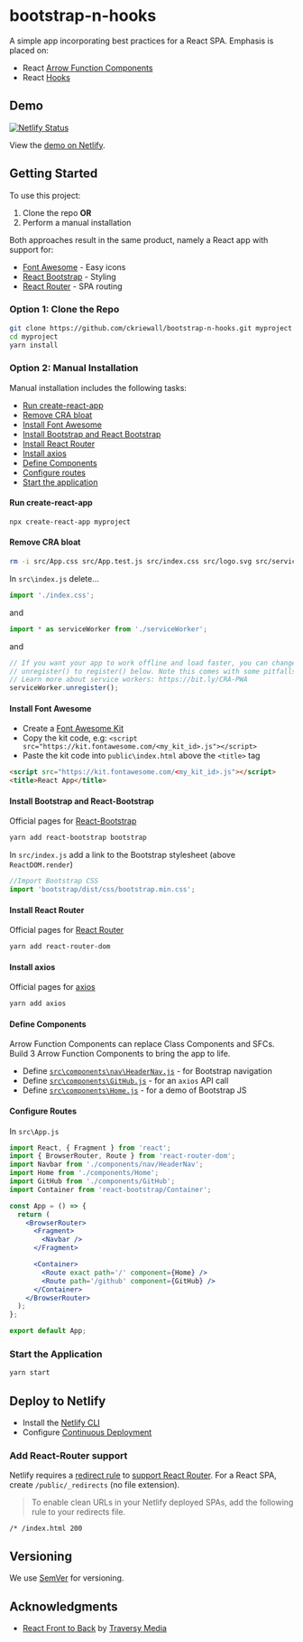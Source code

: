 # bootstrap-n-hooks

A simple app incorporating best practices for a React SPA. Emphasis is placed on:

- React [Arrow Function Components](https://www.robinwieruch.de/react-function-component#react-arrow-function-component)
- React [Hooks](https://reactjs.org/docs/hooks-intro.html)

## Demo

[![Netlify Status](https://api.netlify.com/api/v1/badges/343c414c-0ae3-4fa1-96d6-c60d0ffe8c05/deploy-status)](https://app.netlify.com/sites/bootstrap-n-hooks/deploys)

View the [demo on Netlify](https://bootstrap-n-hooks.netlify.com/).

## Getting Started

To use this project:

1. Clone the repo **OR**
2. Perform a manual installation

Both approaches result in the same product, namely a React app with support for:

- [Font Awesome](https://fontawesome.com) - Easy icons
- [React Bootstrap](https://react-bootstrap.github.io/) - Styling
- [React Router](https://reacttraining.com/react-router/) - SPA routing

### Option 1: Clone the Repo

```bash
git clone https://github.com/ckriewall/bootstrap-n-hooks.git myproject
cd myproject
yarn install
```

### Option 2: Manual Installation

Manual installation includes the following tasks:

- [Run create-react-app](#run-create-react-app)
- [Remove CRA bloat](#remove-cra-bloat)
- [Install Font Awesome](#install-font-awesome)
- [Install Bootstrap and React Bootstrap](#install-bootstrap-and-react-bootstrap)
- [Install React Router](#install-react-router)
- [Install axios](#install-axios)
- [Define Components](#define-components)
- [Configure routes](#configure-routes)
- [Start the application](#start-the-application)

#### Run create-react-app

```bash
npx create-react-app myproject
```

#### Remove CRA bloat

```bash
rm -i src/App.css src/App.test.js src/index.css src/logo.svg src/serviceworker.js
```

In `src\index.js` delete...

```javascript
import './index.css';
```

and

```javascript
import * as serviceWorker from './serviceWorker';
```

and

```javascript
// If you want your app to work offline and load faster, you can change
// unregister() to register() below. Note this comes with some pitfalls.
// Learn more about service workers: https://bit.ly/CRA-PWA
serviceWorker.unregister();
```

#### Install Font Awesome

- Create a [Font Awesome Kit](https://fontawesome.com/start)
- Copy the kit code, e.g:
  `<script src="https://kit.fontawesome.com/<my_kit_id>.js"></script>`
- Paste the kit code into `public\index.html` above the `<title>` tag

```html
<script src="https://kit.fontawesome.com/<my_kit_id>.js"></script>
<title>React App</title>
```

#### Install Bootstrap and React-Bootstrap

Official pages for [React-Bootstrap](https://react-bootstrap.github.io/)

```bash
yarn add react-bootstrap bootstrap
```

In `src/index.js` add a link to the Bootstrap stylesheet (above `ReactDOM.render`)

```javascript
//Import Bootstrap CSS
import 'bootstrap/dist/css/bootstrap.min.css';
```

#### Install React Router

Official pages for [React Router](https://reacttraining.com/react-router/web/guides/quick-start)

```bash
yarn add react-router-dom
```

#### Install axios

Official pages for [axios](https://github.com/axios/axios)

```bash
yarn add axios
```

#### Define Components

Arrow Function Components can replace Class Components and SFCs. Build 3 Arrow Function Components to bring the app to life.

- Define [`src\components\nav\HeaderNav.js`](https://github.com/ckriewall/bootstrap-n-hooks/blob/master/src/components/nav/HeaderNav.js) - for Bootstrap navigation
- Define [`src\components\GitHub.js`](https://github.com/ckriewall/bootstrap-n-hooks/blob/master/src/components/GitHub.js) - for an `axios` API call
- Define [`src\components\Home.js`](https://github.com/ckriewall/bootstrap-n-hooks/blob/master/src/components/Home.js) - for a demo of Bootstrap JS

#### Configure Routes

In `src\App.js`

```jsx
import React, { Fragment } from 'react';
import { BrowserRouter, Route } from 'react-router-dom';
import Navbar from './components/nav/HeaderNav';
import Home from './components/Home';
import GitHub from './components/GitHub';
import Container from 'react-bootstrap/Container';

const App = () => {
  return (
    <BrowserRouter>
      <Fragment>
        <Navbar />
      </Fragment>

      <Container>
        <Route exact path='/' component={Home} />
        <Route path='/github' component={GitHub} />
      </Container>
    </BrowserRouter>
  );
};

export default App;
```

### Start the Application

```bash
yarn start
```

## Deploy to Netlify

- Install the [Netlify CLI](https://www.netlify.com/docs/cli/)
- Configure [Continuous Deployment](https://www.netlify.com/docs/continuous-deployment/)

### Add React-Router support

Netlify requires a [redirect rule](https://www.netlify.com/docs/redirects/) to [support React Router](https://www.netlify.com/blog/2019/01/16/redirect-rules-for-all-how-to-configure-redirects-for-your-static-site/). For a React SPA, create `/public/_redirects` (no file extension).

> To enable clean URLs in your Netlify deployed SPAs, add the following rule to your redirects file.

`/* /index.html 200`

## Versioning

We use [SemVer](http://semver.org/) for versioning.

## Acknowledgments

- [React Front to Back](https://www.udemy.com/modern-react-front-to-back/) by [Traversy Media](https://www.traversymedia.com/)
